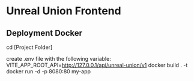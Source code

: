 # Unreal Union Frontend

## Deployment Docker
cd [Project Folder]

create .env file with the following variable:
VITE_APP_ROOT_API=http://127.0.0.1/api/unreal-union/v1
docker build . -t
docker run -d -p 8080:80 my-app